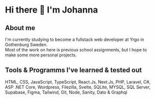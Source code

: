 # Hi there 👋 I'm Johanna

## About me
I'm currently studying to become a fullstack web developer at Yrgo in Gothenburg Sweden.\
Most of the work on here is previous school assignments, but I hope to make some more personal projects.


## Tools & Programms I've learned & tested out
HTML, CSS, JavaScript, TypeScript, React.Js, Next.Js, PHP, Laravel, C#, ASP .NET Core, Wordpress, Filezilla, Svelte, SQLite, MYSQL, SQL Server, Supabase, Figma, Tailwind, Git, Node, Sanity, Dato & Graphql


<!--
**Emma-Jonna/Emma-Jonna** is a ✨ _special_ ✨ repository because its `README.md` (this file) appears on your GitHub profile.

Here are some ideas to get you started:

- 🔭 I’m currently working on ...
- 🌱 I’m currently learning ...
- 👯 I’m looking to collaborate on ...
- 🤔 I’m looking for help with ...
- 💬 Ask me about ...
- 📫 How to reach me: ...
- 😄 Pronouns: ...
- ⚡ Fun fact: ...
-->
